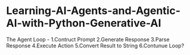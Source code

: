 # Learning-AI-Agents-and-Agentic-AI-with-Python-Generative-AI

The Agent Loop - 1.Contruct Prompt 2.Generate Response 3.Parse Response 4.Execute Action 5.Convert Result to String 6.Contunue Loop?
